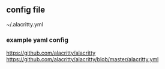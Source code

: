 ## config file
~/.alacritty.yml

### example yaml config
https://github.com/alacritty/alacritty
https://github.com/alacritty/alacritty/blob/master/alacritty.yml
